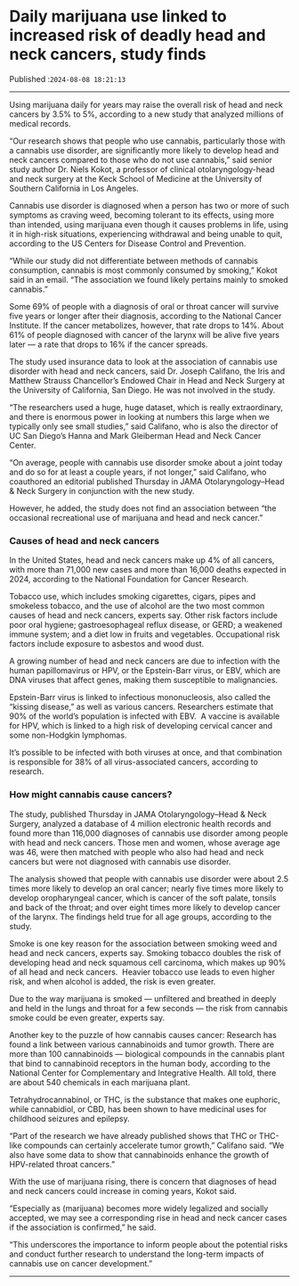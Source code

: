 # Daily marijuana use linked to increased risk of deadly head and neck cancers, study finds

Published :`2024-08-08 18:21:13`

---

Using marijuana daily for years may raise the overall risk of head and neck cancers by 3.5% to 5%, according to a new study that analyzed millions of medical records.

“Our research shows that people who use cannabis, particularly those with a cannabis use disorder, are significantly more likely to develop head and neck cancers compared to those who do not use cannabis,” said senior study author Dr. Niels Kokot, a professor of clinical otolaryngology-head and neck surgery at the Keck School of Medicine at the University of Southern California in Los Angeles.

Cannabis use disorder is diagnosed when a person has two or more of such symptoms as craving weed, becoming tolerant to its effects, using more than intended, using marijuana even though it causes problems in life, using it in high-risk situations, experiencing withdrawal and being unable to quit, according to the US Centers for Disease Control and Prevention.

“While our study did not differentiate between methods of cannabis consumption, cannabis is most commonly consumed by smoking,” Kokot said in an email. “The association we found likely pertains mainly to smoked cannabis.”

Some 69% of people with a diagnosis of oral or throat cancer will survive five years or longer after their diagnosis, according to the National Cancer Institute. If the cancer metabolizes, however, that rate drops to 14%. About 61% of people diagnosed with cancer of the larynx will be alive five years later — a rate that drops to 16% if the cancer spreads.

The study used insurance data to look at the association of cannabis use disorder with head and neck cancers, said Dr. Joseph Califano, the Iris and Matthew Strauss Chancellor’s Endowed Chair in Head and Neck Surgery at the University of California, San Diego. He was not involved in the study.

“The researchers used a huge, huge dataset, which is really extraordinary, and there is enormous power in looking at numbers this large when we typically only see small studies,” said Califano, who is also the director of UC San Diego’s Hanna and Mark Gleiberman Head and Neck Cancer Center.

“On average, people with cannabis use disorder smoke about a joint today and do so for at least a couple years, if not longer,” said Califano, who coauthored an editorial published Thursday in JAMA Otolaryngology–Head & Neck Surgery in conjunction with the new study.

However, he added, the study does not find an association between “the occasional recreational use of marijuana and head and neck cancer.”

### Causes of head and neck cancers

In the United States, head and neck cancers make up 4% of all cancers, with more than 71,000 new cases and more than 16,000 deaths expected in 2024, according to the National Foundation for Cancer Research.

Tobacco use, which includes smoking cigarettes, cigars, pipes and smokeless tobacco, and the use of alcohol are the two most common causes of head and neck cancers, experts say. Other risk factors include poor oral hygiene; gastroesophageal reflux disease, or GERD; a weakened immune system; and a diet low in fruits and vegetables. Occupational risk factors include exposure to asbestos and wood dust.

A growing number of head and neck cancers are due to infection with the human papillomavirus or HPV, or the Epstein-Barr virus, or EBV, which are DNA viruses that affect genes, making them susceptible to malignancies.

Epstein-Barr virus is linked to infectious mononucleosis, also called the “kissing disease,” as well as various cancers. Researchers estimate that 90% of the world’s population is infected with EBV.  A vaccine is available for HPV, which is linked to a high risk of developing cervical cancer and some non-Hodgkin lymphomas.

It’s possible to be infected with both viruses at once, and that combination is responsible for 38% of all virus-associated cancers, according to research.

### How might cannabis cause cancers?

The study, published Thursday in JAMA Otolaryngology–Head & Neck Surgery, analyzed a database of 4 million electronic health records and found more than 116,000 diagnoses of cannabis use disorder among people with head and neck cancers. Those men and women, whose average age was 46, were then matched with people who also had head and neck cancers but were not diagnosed with cannabis use disorder.

The analysis showed that people with cannabis use disorder were about 2.5 times more likely to develop an oral cancer; nearly five times more likely to develop oropharyngeal cancer, which is cancer of the soft palate, tonsils and back of the throat; and over eight times more likely to develop cancer of the larynx. The findings held true for all age groups, according to the study.

Smoke is one key reason for the association between smoking weed and head and neck cancers, experts say. Smoking tobacco doubles the risk of developing head and neck squamous cell carcinoma, which makes up 90% of all head and neck cancers.  Heavier tobacco use leads to even higher risk, and when alcohol is added, the risk is even greater.

Due to the way marijuana is smoked — unfiltered and breathed in deeply and held in the lungs and throat for a few seconds — the risk from cannabis smoke could be even greater, experts say.

Another key to the puzzle of how cannabis causes cancer: Research has found a link between various cannabinoids and tumor growth. There are more than 100 cannabinoids — biological compounds in the cannabis plant that bind to cannabinoid receptors in the human body, according to the National Center for Complementary and Integrative Health. All told, there are about 540 chemicals in each marijuana plant.

Tetrahydrocannabinol, or THC, is the substance that makes one euphoric, while cannabidiol, or CBD, has been shown to have medicinal uses for childhood seizures and epilepsy.

“Part of the research we have already published shows that THC or THC-like compounds can certainly accelerate tumor growth,” Califano said. “We also have some data to show that cannabinoids enhance the growth of HPV-related throat cancers.”

With the use of marijuana rising, there is concern that diagnoses of head and neck cancers could increase in coming years, Kokot said.

“Especially as (marijuana) becomes more widely legalized and socially accepted, we may see a corresponding rise in head and neck cancer cases if the association is confirmed,” he said.

“This underscores the importance to inform people about the potential risks and conduct further research to understand the long-term impacts of cannabis use on cancer development.”

---

